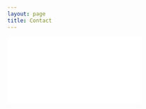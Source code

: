 ```yaml
---
layout: page
title: Contact
---
```


<iframe class="contact-form" frameBorder="0" src="/contact-form/" scrolling="no"></iframe>

